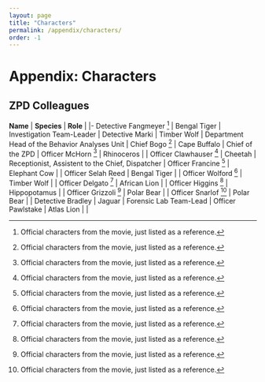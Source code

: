 ```yaml
---
layout: page
title: "Characters"
permalink: /appendix/characters/
order: -1
---
```

# Appendix: Characters
## ZPD Colleagues

**Name** | **Species** | **Role** |
|-
Detective Fangmeyer [^1] | Bengal Tiger | Investigation Team-Leader |
Detective Marki | Timber Wolf | Department Head of the Behavior Analyses Unit |
Chief Bogo [^1] | Cape Buffalo | Chief of the ZPD |
Officer McHorn [^1] | Rhinoceros | |
Officer Clawhauser [^1] | Cheetah | Receptionist, Assistent to the Chief, Dispatcher |
Officer Francine [^1] | Elephant Cow | |
Officer Selah Reed | Bengal Tiger | |
Officer Wolford [^1] | Timber Wolf | |
Officer Delgato [^1] | African Lion | |
Officer Higgins [^1] | Hippopotamus | |
Officer Grizzoli [^1] | Polar Bear | |
Officer Snarlof [^1] | Polar Bear | |
Detective Bradley | Jaguar | Forensic Lab Team-Lead |
Officer Pawlstake | Atlas Lion | |


[^1]: Official characters from the movie, just listed as a reference.
[^2]: Character is based off an official character that had no name in the movie.